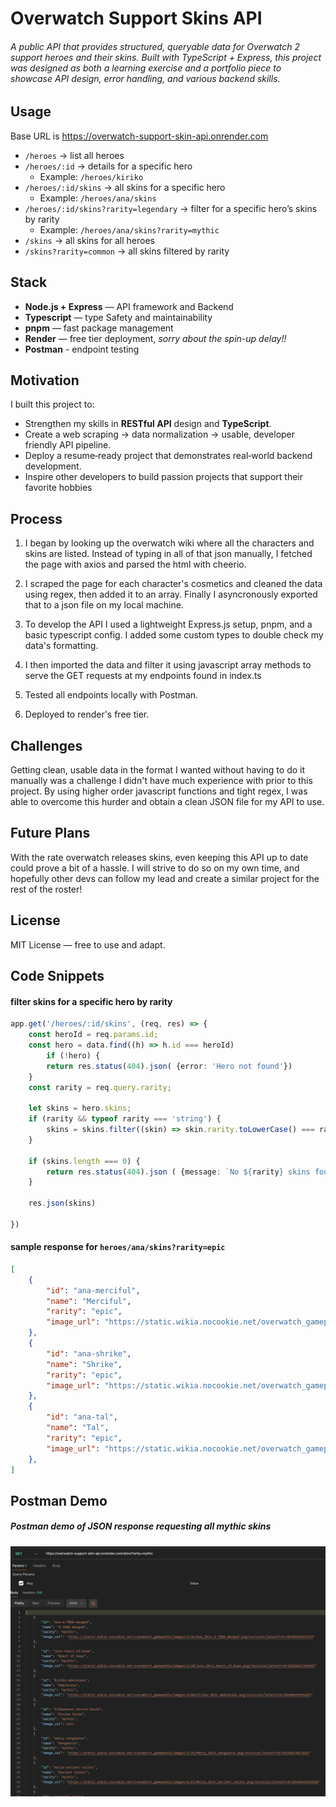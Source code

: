 # Overwatch Support Skins API
###### A public API that provides structured, queryable data for Overwatch 2 support heroes and their skins. Built with TypeScript + Express, this project was designed as both a learning exercise and a portfolio piece to showcase API design, error handling, and various backend skills.

## Usage

Base URL is https://overwatch-support-skin-api.onrender.com

* `/heroes` → list all heroes
* `/heroes/:id` → details for a specific hero
    * Example:  `/heroes/kiriko`
* `/heroes/:id/skins` → all skins for a specific hero
    * Example: `/heroes/ana/skins`
* `/heroes/:id/skins?rarity=legendary` → filter for a specific hero’s skins by rarity
    * Example: `/heroes/ana/skins?rarity=mythic`
* `/skins` → all skins for all heroes
* `/skins?rarity=common` → all skins filtered by rarity

## Stack

* __Node.js + Express__ — API framework and Backend
* __Typescript__ — type Safety and maintainability
* __pnpm__ — fast package management
* __Render__ — free tier deployment, _sorry about the spin-up delay!!_
* __Postman__ - endpoint testing

## Motivation

I built this project to:
* Strengthen my skills in __RESTful API__ design and __TypeScript__.
* Create a web scraping → data normalization → usable, developer friendly API pipeline.
* Deploy a resume‑ready project that demonstrates real‑world backend development.
* Inspire other developers to build passion projects that support their favorite hobbies

## Process

1. I began by looking up the overwatch wiki where all the characters and skins are listed. Instead of typing in all of that json manually, I fetched the page with axios and parsed the html with cheerio.

2. I scraped the page for each character's cosmetics and cleaned the data using regex, then added it to an array. Finally I asyncronously exported that to a json file on my local machine.

3. To develop the API I used a lightweight Express.js setup, pnpm, and a basic typescript config. I added some custom types to double check my data's formatting.

4. I then imported the data and filter it using javascript array methods to serve the GET requests at my endpoints found in index.ts

5. Tested all endpoints locally with Postman.

6. Deployed to render's free tier.

## Challenges

Getting clean, usable data in the format I wanted without having to do it manually was a challenge I didn't have much experience with prior to this project. By using higher order javascript functions and tight regex, I was able to overcome this hurder and obtain a clean JSON file for my API to use.

## Future Plans

With the rate overwatch releases skins, even keeping this API up to date could prove a bit of a hassle. I will strive to do so on my own time, and hopefully other devs can follow my lead and create a similar project for the rest of the roster!

## License

MIT License — free to use and adapt.

## Code Snippets

#### filter skins for a specific hero by rarity
```ts
app.get('/heroes/:id/skins', (req, res) => {
    const heroId = req.params.id;
    const hero = data.find((h) => h.id === heroId)
        if (!hero) {
        return res.status(404).json( {error: 'Hero not found'})
    }
    const rarity = req.query.rarity;

    let skins = hero.skins;
    if (rarity && typeof rarity === 'string') {
        skins = skins.filter((skin) => skin.rarity.toLowerCase() === rarity)
    }

    if (skins.length === 0) {
        return res.status(404).json ( {message: `No ${rarity} skins found for ${hero}`})
    }

    res.json(skins)

})
```

#### sample response for `heroes/ana/skins?rarity=epic`
```json
[
    {
        "id": "ana-merciful",
        "name": "Merciful",
        "rarity": "epic",
        "image_url": "https://static.wikia.nocookie.net/overwatch_gamepedia/images/4/4f/Ana_Skin_Merciful.png/revision/latest?cb=20240330130047"
    },
    {
        "id": "ana-shrike",
        "name": "Shrike",
        "rarity": "epic",
        "image_url": "https://static.wikia.nocookie.net/overwatch_gamepedia/images/7/7f/Ana_Skin_Shrike.png/revision/latest?cb=20240330130724"
    },
    {
        "id": "ana-tal",
        "name": "Tal",
        "rarity": "epic",
        "image_url": "https://static.wikia.nocookie.net/overwatch_gamepedia/images/e/eb/Ana_Skin_Tal.png/revision/latest?cb=20240330130919"
    },
]
```
## Postman Demo
##### Postman demo of JSON response requesting all mythic skins
![Postman demo of /skins?rarity=mythic](./assets/api_test_10-23.png)
